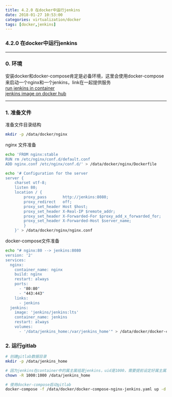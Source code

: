 ```yaml
---
title: 4.2.0 在docker中运行jenkins
date: 2018-01-27 10:53:00
categories: virtualization/docker
tags: [docker,jenkins]
---
```

### 4.2.0 在docker中运行jenkins

---

### 0. 环境
安装docker和docker-compose肯定是必备环境，这里会使用docker-compose来启动一个nginx和一个jenkins，link在一起提供服务  
[run jenkins in container](https://github.com/jenkinsci/docker/blob/master/README.md)  
[jenkins image on docker hub](https://hub.docker.com/r/jenkins/jenkins/)

---

### 1. 准备文件
准备文件目录结构
``` bash
mkdir -p /data/docker/nginx
```
nginx 文件准备
``` bash
echo 'FROM nginx:stable
RUN rm /etc/nginx/conf.d/default.conf
ADD nginx.conf /etc/nginx/conf.d/' > /data/docker/nginx/Dockerfile

echo '# Configuration for the server
server {
    charset utf-8;
    listen 80;
    location / {
        proxy_pass       http://jenkins:8080;
        proxy_redirect   off;
        proxy_set_header Host $host;
        proxy_set_header X-Real-IP $remote_addr;
        proxy_set_header X-Forwarded-For $proxy_add_x_forwarded_for;
        proxy_set_header X-Forwarded-Host $server_name;
        }
    }' > /data/docker/nginx/nginx.conf
```
docker-compose文件准备
``` bash
echo "# nginx:80 --> jenkins:8080
version: '2'
services:
  nginx:
    container_name: nginx
    build: nginx
    restart: always
    ports:
      - "80:80"
      - "443:443"
    links:
      - jenkins
  jenkins:
    image: 'jenkins/jenkins:lts'
    container_name: jenkins
    restart: always
    volumes:
      - '/data/jenkins_home:/var/jenkins_home'" > /data/docker/docker-compose-nginx-jenkins.yaml
```

### 2. 运行gitlab
``` bash
# 创建gitlab数据目录
mkdir -p /data/jenkins_home

# 因为jenkins在container中的属主属组是jenkins，uid是1000，需要提前设定好属主属组，不然会报错
chown -R 1000:1000 /data/jenkins_home

# 使用docker-compose启动gitlab
docker-compose -f /data/docker/docker-compose-nginx-jenkins.yaml up -d
```
